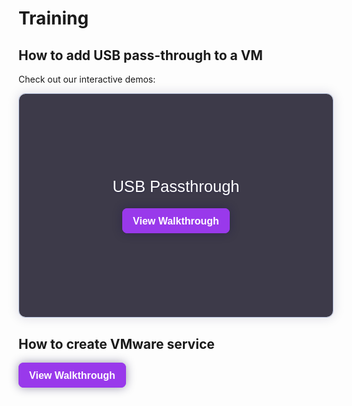 # Training

<!-- Your existing content here -->

## How to add USB pass-through to a VM

Check out our interactive demos:

<div>
  <script async src="https://js.storylane.io/js/v2/storylane.js"></script>
  <style>
    .sl-heading-text {
      max-width:53%;
    }
    @media (max-width: 1024px) {
      .sl-heading-text {
        max-width:90%;
      }
    }
  </style>
  <div class="sl-embed-container" style="position:relative;display:flex;align-items:center;justify-content:center;border: 1px solid rgba(63,95,172,0.35);box-shadow: 0px 0px 18px rgba(26, 19, 72, 0.15);border-radius:10px">
    <div class="sl-preview-heading" style="position:absolute;inset:0;display:flex;flex-direction:column;align-items:center;justify-content:center;background-color:rgba(40, 37, 54, 0.9);z-index:999999;font-family:Poppins, Arial, sans-serif;font-size:clamp(20px, 2.664vw, 28px);font-weight:500;line-height:normal;text-align:center;border-radius:10px;">
    <div class="sl-heading-text" style="color:#fff;margin-bottom:clamp(20px, 1.776vw, 24px);text-shadow: 0px 1px 2px rgba(26, 19, 72, 0.40);">USB Passthrough</div>
      <button onclick="Storylane.Play({type: 'preview_embed',demo_type: 'image', width: 2560, height: 1695.4696132596684, element: this, demo_url: 'https://app.storylane.io/demo/foxad7c9pcad?embed=inline_overlay'})" class="sl-preview-cta" style="background-color:#9939EB;border:none;border-radius:8px;box-shadow:0px 0px 15px rgba(26, 19, 72, 0.45);color:#FFFFFF;display:inline-block;font-family:Poppins, Arial, sans-serif;font-size:clamp(16px, 1.599vw, 20px);font-weight:600;height:clamp(40px, 3.996vw, 50px);line-height:1.2;padding:0 clamp(15px, 1.776vw, 20px);text-overflow:ellipsis;transform:translateZ(0);transition:background 0.4s;white-space:nowrap;width:auto;z-index:999999;cursor:pointer">View Walkthrough<div class="sl-preview-cta-ripple" style="position:absolute;border:1px solid #9939EB;inset:0;border-radius:inherit;pointer-events:none"><div class="sl-preview-cta-ripple-shadow" style="box-shadow:#9939EB 0px 0px 4px 4px;opacity:0;border-radius:inherit;position:absolute;inset:0"></div></div></button><style>.sl-preview-cta:hover .sl-preview-cta-ripple{transition:all 1s cubic-bezier(0,0,.2,1);inset:-0.75em!important;opacity:0!important}.sl-preview-cta:hover .sl-preview-cta-ripple-shadow{opacity:0.125!important;}</style>
      </div>
    <div class="sl-embed" data-sl-demo-type="image" style="position:relative;padding-bottom:calc(66.23% + 25px);width:100%;height:0;transform:scale(1);overflow:hidden;">
      <div class="sl-preview" style="width:100%;height:100%;z-index:99999;position:absolute;background:url('https://storylane-prod-uploads.s3.us-east-2.amazonaws.com/company/company_4b50d1e7-522f-4410-a73e-ba7c2fb2d94e/project/project_25c2dcb4-18d8-4a43-8cb2-cc698752cd8f/page/1728928202544.png') no-repeat;background-size:100% 100%;border-radius:inherit;"></div>
      <iframe class="sl-demo" src="" name="sl-embed" allow="fullscreen" allowfullscreen style="display:none;position:absolute;top:0;left:0;width:100%;height:100%;border:none;"></iframe>
    </div>
  </div>
</div>


## How to create VMware service

<div>
        <script async src="https://js.storylane.io/js/v2/storylane.js"></script>
        <button onclick="Storylane.Play({type: 'popup', demo_type: 'image', width: 2560, height: 1600, scale: '0.95', demo_url: 'https://app.storylane.io/demo/hxujado3utmj?embed=popup', padding_bottom: 'calc(62.50% + 25px)'})" class="sl-preview-cta" style="background-color:#9939EB;border:none;border-radius:8px;box-shadow:0px 0px 15px rgba(26, 19, 72, 0.45);color:#FFFFFF;display:inline-block;font-family:Poppins, Arial, sans-serif;font-size:clamp(16px, 1.599vw, 20px);font-weight:600;height:clamp(40px, 3.996vw, 50px);line-height:1.2;padding:0 clamp(15px, 1.776vw, 20px);text-overflow:ellipsis;transform:translateZ(0);transition:background 0.4s;white-space:nowrap;width:auto;z-index:999999;cursor:pointer">View Walkthrough<div class="sl-preview-cta-ripple" style="position:absolute;border:1px solid #9939EB;inset:0;border-radius:inherit;pointer-events:none"><div class="sl-preview-cta-ripple-shadow" style="box-shadow:#9939EB 0px 0px 4px 4px;opacity:0;border-radius:inherit;position:absolute;inset:0"></div></div></button><style>.sl-preview-cta:hover .sl-preview-cta-ripple{transition:all 1s cubic-bezier(0,0,.2,1);inset:-0.75em!important;opacity:0!important}.sl-preview-cta:hover .sl-preview-cta-ripple-shadow{opacity:0.125!important;}</style>
      </div>